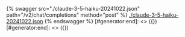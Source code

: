 [#generator:start]: <> ({ "template": "openapi" })
[#generator:start]: <> ({ "template": "openapi" })
{% swagger src="./claude-3-5-haiku-20241022.json" path="/v2/chat/completions" method="post" %}
[./claude-3-5-haiku-20241022.json](./claude-3-5-haiku-20241022.json)
{% endswagger %}
[#generator:end]: <> ({})
[#generator:end]: <> ({})